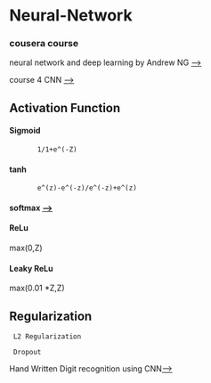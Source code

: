 # Neural-Network
### cousera course 
neural network and deep learning by Andrew NG [-->](https://www.coursera.org/learn/neural-networks-deep-learning/home/welcome)

course 4 CNN [-->](https://www.coursera.org/learn/convolutional-neural-networks/home/welcome)

## Activation Function
   #### Sigmoid 
           1/1+e^(-Z)
   #### tanh
           e^(z)-e^(-z)/e^(-z)+e^(z)
           
           
           
   #### softmax [-->](https://towardsdatascience.com/derivative-of-the-softmax-function-and-the-categorical-cross-entropy-loss-ffceefc081d1) 
   
   
   #### ReLu 
   max(0,Z)
   
   #### Leaky ReLu
   max(0.01 *Z,Z)
   
   
 ## Regularization 
 
     L2 Regularization 
     
     Dropout
   
   
   Hand Written Digit recognition using CNN[-->](https://github.com/Ganeshpy3/Neural-Network/tree/main/kaggle%20competition)
   

